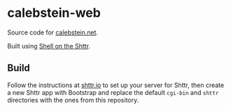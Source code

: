 # calebstein-web

Source code for [calebstein.net](https://calebstein.net).

Built using [Shell on the Shttr](https://git.calebstein.net/calebstein1/sh-on-the-shttr).

## Build

Follow the instructions at [shttr.io](https://shttr.io/cgi-bin/instructions.sh) to set up your server for Shttr, then create a new Shttr app with Bootstrap and replace the default `cgi-bin` and `shttr` directories with the ones from this repository.
